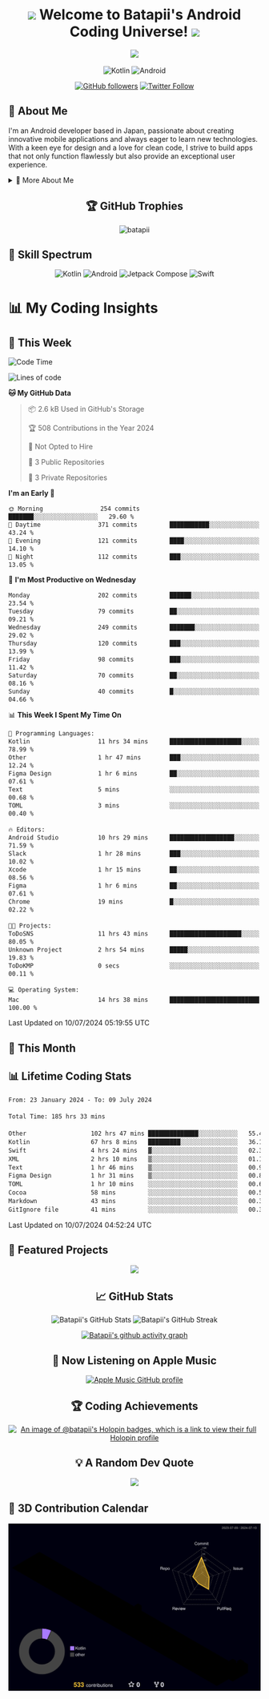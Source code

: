 <h1 align="center">
  <img src="https://media.giphy.com/media/hvRJCLFzcasrR4ia7z/giphy.gif" width="28">
  Welcome to Batapii's Android Coding Universe!
  <img src="https://media.giphy.com/media/hvRJCLFzcasrR4ia7z/giphy.gif" width="28">
</h1>

<p align="center">
  <img src="https://readme-typing-svg.herokuapp.com/?lines=Android+Developer+in+Japan;Always%20learning%20new%20things&font=Fira%20Code&center=true&width=440&height=45&color=f75c7e&vCenter=true&size=22">
</p>

<div align="center">

![Kotlin](https://img.shields.io/badge/Kotlin-★☆☆☆☆☆☆☆☆☆-brightgreen)
![Android](https://img.shields.io/badge/Android-★☆☆☆☆☆☆☆☆☆-brightgreen)

  
[![GitHub followers](https://img.shields.io/github/followers/batapii?style=social)](https://github.com/batapii)
[![Twitter Follow](https://img.shields.io/twitter/follow/batapii?style=social)](https://twitter.com/batapii3939)

</div>

## 🚀 About Me
I'm an Android developer based in Japan, passionate about creating innovative mobile applications and always eager to learn new technologies. With a keen eye for design and a love for clean code, I strive to build apps that not only function flawlessly but also provide an exceptional user experience.

<details>
<summary>🌟 More About Me</summary>

- 🔭 I'm currently working on revolutionizing mobile productivity apps
- 🌱 I'm currently learning Kotlin Multiplatform and Jetpack Compose
- 👯 I'm looking to collaborate on open-source Android projects
- 💬 Ask me about Android development, Kotlin, and mobile UX design
- ⚡ Fun fact: I can solve a Rubik's cube in under 2 minutes!

</details>

<h2 align="center">🏆 GitHub Trophies</h2>
<p align="center">
  <img src="https://github-profile-trophy.vercel.app/?username=batapii&theme=nord&column=7&no-frame=true&no-bg=true&rank=SECRET,SSS,SS,S,AAA,AA,A,B,C,?" alt="batapii" />
</p>

## 🌈 Skill Spectrum

<div align="center">

![Kotlin](https://img.shields.io/badge/Kotlin-0095D5?style=for-the-badge&logo=kotlin&logoColor=white)
![Android](https://img.shields.io/badge/Android-3DDC84?style=for-the-badge&logo=android&logoColor=white)
![Jetpack Compose](https://img.shields.io/badge/Jetpack%20Compose-4285F4?style=for-the-badge&logo=jetpackcompose&logoColor=white)
![Swift](https://img.shields.io/badge/Swift-FA7343?style=for-the-badge&logo=swift&logoColor=white)

</div>


# 📊 My Coding Insights

## 📅 This Week
<!--START_SECTION:waka-week-->
![Code Time](http://img.shields.io/badge/Code%20Time-185%20hrs%2050%20mins-blue)

![Lines of code](https://img.shields.io/badge/From%20Hello%20World%20I%27ve%20Written-53.5%20thousand%20lines%20of%20code-blue)

**🐱 My GitHub Data** 

> 📦 2.6 kB Used in GitHub's Storage 
 > 
> 🏆 508 Contributions in the Year 2024
 > 
> 🚫 Not Opted to Hire
 > 
> 📜 3 Public Repositories 
 > 
> 🔑 3 Private Repositories 
 > 
**I'm an Early 🐤** 

```text
🌞 Morning                254 commits         ███████░░░░░░░░░░░░░░░░░░   29.60 % 
🌆 Daytime                371 commits         ███████████░░░░░░░░░░░░░░   43.24 % 
🌃 Evening                121 commits         ████░░░░░░░░░░░░░░░░░░░░░   14.10 % 
🌙 Night                  112 commits         ███░░░░░░░░░░░░░░░░░░░░░░   13.05 % 
```
📅 **I'm Most Productive on Wednesday** 

```text
Monday                   202 commits         ██████░░░░░░░░░░░░░░░░░░░   23.54 % 
Tuesday                  79 commits          ██░░░░░░░░░░░░░░░░░░░░░░░   09.21 % 
Wednesday                249 commits         ███████░░░░░░░░░░░░░░░░░░   29.02 % 
Thursday                 120 commits         ███░░░░░░░░░░░░░░░░░░░░░░   13.99 % 
Friday                   98 commits          ███░░░░░░░░░░░░░░░░░░░░░░   11.42 % 
Saturday                 70 commits          ██░░░░░░░░░░░░░░░░░░░░░░░   08.16 % 
Sunday                   40 commits          █░░░░░░░░░░░░░░░░░░░░░░░░   04.66 % 
```


📊 **This Week I Spent My Time On** 

```text
💬 Programming Languages: 
Kotlin                   11 hrs 34 mins      ████████████████████░░░░░   78.99 % 
Other                    1 hr 47 mins        ███░░░░░░░░░░░░░░░░░░░░░░   12.24 % 
Figma Design             1 hr 6 mins         ██░░░░░░░░░░░░░░░░░░░░░░░   07.61 % 
Text                     5 mins              ░░░░░░░░░░░░░░░░░░░░░░░░░   00.68 % 
TOML                     3 mins              ░░░░░░░░░░░░░░░░░░░░░░░░░   00.40 % 

🔥 Editors: 
Android Studio           10 hrs 29 mins      ██████████████████░░░░░░░   71.59 % 
Slack                    1 hr 28 mins        ███░░░░░░░░░░░░░░░░░░░░░░   10.02 % 
Xcode                    1 hr 15 mins        ██░░░░░░░░░░░░░░░░░░░░░░░   08.56 % 
Figma                    1 hr 6 mins         ██░░░░░░░░░░░░░░░░░░░░░░░   07.61 % 
Chrome                   19 mins             █░░░░░░░░░░░░░░░░░░░░░░░░   02.22 % 

🐱‍💻 Projects: 
ToDoSNS                  11 hrs 43 mins      ████████████████████░░░░░   80.05 % 
Unknown Project          2 hrs 54 mins       █████░░░░░░░░░░░░░░░░░░░░   19.83 % 
ToDoKMP                  0 secs              ░░░░░░░░░░░░░░░░░░░░░░░░░   00.11 % 

💻 Operating System: 
Mac                      14 hrs 38 mins      █████████████████████████   100.00 % 
```


 Last Updated on 10/07/2024 05:19:55 UTC
<!--END_SECTION:waka-week-->

## 📅 This Month
<!--START_SECTION:wakamonth-->
<!--END_SECTION:wakamonth-->

## 📊 Lifetime Coding Stats

<!--START_SECTION:wakaalltime-->

```txt
From: 23 January 2024 - To: 09 July 2024

Total Time: 185 hrs 33 mins

Other                  102 hrs 47 mins ██████████████░░░░░░░░░░░   55.40 %
Kotlin                 67 hrs 8 mins   █████████░░░░░░░░░░░░░░░░   36.18 %
Swift                  4 hrs 24 mins   ▓░░░░░░░░░░░░░░░░░░░░░░░░   02.38 %
XML                    2 hrs 10 mins   ▒░░░░░░░░░░░░░░░░░░░░░░░░   01.17 %
Text                   1 hr 46 mins    ▒░░░░░░░░░░░░░░░░░░░░░░░░   00.95 %
Figma Design           1 hr 31 mins    ▒░░░░░░░░░░░░░░░░░░░░░░░░   00.83 %
TOML                   1 hr 10 mins    ░░░░░░░░░░░░░░░░░░░░░░░░░   00.63 %
Cocoa                  58 mins         ░░░░░░░░░░░░░░░░░░░░░░░░░   00.52 %
Markdown               43 mins         ░░░░░░░░░░░░░░░░░░░░░░░░░   00.39 %
GitIgnore file         41 mins         ░░░░░░░░░░░░░░░░░░░░░░░░░   00.37 %
```

<!--END_SECTION:wakaalltime-->

Last Updated on 10/07/2024 04:52:24 UTC

## 🌟 Featured Projects

<div align="center">
  <a href="https://github.com/batapii/ToDoSNS">
    <img src="https://github-readme-stats.vercel.app/api/pin/?username=batapii&repo=ToDoSNS&theme=radical" />
  </a>

## 📈 GitHub Stats

<div align="center">
  <img src="https://github-readme-stats.vercel.app/api?username=batapii&show_icons=true&theme=radical" alt="Batapii's GitHub Stats" />
  <img src="https://github-readme-streak-stats.herokuapp.com/?user=batapii&theme=radical" alt="Batapii's GitHub Streak" />
  
[![Batapii's github activity graph](https://github-readme-activity-graph.vercel.app/graph?username=batapii&theme=react-dark)](https://github.com/ashutosh00710/github-readme-activity-graph)
</div>

## 🎵 Now Listening on Apple Music

<div align="center">
  
[![Apple Music GitHub profile](https://music-profile.rayriffy.com/theme/dark.svg?uid=001005.6598667d2ffd4a10a4f429edd0ba24c4.1156)](https://github.com/rayriffy/apple-music-github-profile)

</div>


## 🏆 Coding Achievements

<div align="center">

[![An image of @batapii's Holopin badges, which is a link to view their full Holopin profile](https://holopin.me/batapii)](https://holopin.io/@batapii)

</div>

## 💡 A Random Dev Quote

<div align="center">

![](https://quotes-github-readme.vercel.app/api?type=horizontal&theme=radical)

</div>

</div>

## 🚀 3D Contribution Calendar

<div align="center">
  
![](./profile-3d-contrib/profile-night-rainbow.svg)

</div>

